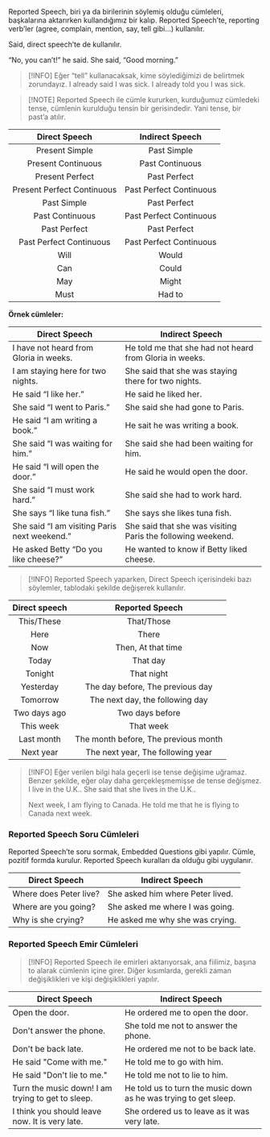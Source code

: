 Reported Speech, biri ya da birilerinin söylemiş olduğu cümleleri, başkalarına aktarırken kullandığımız bir kalıp. Reported Speech’te, reporting verb’ler (agree, complain, mention, say, tell gibi…) kullanılır.

Said, direct speech’te de kullanılır.

“No, you can’t!” he said.
She said, “Good morning.”

> [!INFO] Eğer “tell” kullanacaksak, kime söylediğimizi de belirtmek zorundayız.
> I already said I was sick.
> I already told you I was sick.

> [!NOTE] Reported Speech ile cümle kururken, kurduğumuz cümledeki tense, cümlenin kurulduğu tensin bir gerisindedir. Yani tense, bir past’a atılır.

|       Direct Speech        |     Indirect Speech     |
|:--------------------------:|:-----------------------:|
|       Present Simple       |       Past Simple       |
|     Present Continuous     |     Past Continuous     |
|      Present Perfect       |      Past Perfect       |
| Present Perfect Continuous | Past Perfect Continuous |
|        Past Simple         |      Past Perfect       |
|      Past Continuous       | Past Perfect Continuous |
|        Past Perfect        |      Past Perfect       |
|  Past Perfect Continuous   | Past Perfect Continuous |
|            Will            |          Would          |
|            Can             |          Could          |
|            May             |          Might          |
|            Must            |         Had to          |

**Örnek cümleler:**

| Direct Speech                                | Indirect Speech                                             |
| -------------------------------------------- | ----------------------------------------------------------- |
| I have not heard from Gloria in weeks.       | He told me that she had not heard from Gloria in weeks.      |
| I am staying here for two nights.            | She said that she was staying there for two nights.         |
| He said “I like her.”                        | He said he liked her.                                       |
| She said “I went to Paris.”                  | She said she had gone to Paris.                             |
| He said “I am writing a book.”               | He sait he was writing a book.                              |
| She said “I was waiting for him.”            | She said she had been waiting for him.                      |
| He said “I will open the door.”              | He said he would open the door.                             |
| She said “I must work hard.”                 | She said she had to work hard.                              |
| She says “I like tuna fish.”                 | She says she likes tuna fish.                               |
| She said “I am visiting Paris next weekend.” | She said that she was visiting Paris the following weekend. |
| He asked Betty “Do you like cheese?”         | He wanted to know if Betty liked cheese.                                                            |

> [!INFO] Reported Speech yaparken, Direct Speech içerisindeki bazı söylemler, tablodaki şekilde değişerek kullanılır.

| Direct speech |           Reported Speech            |
|:-------------:|:------------------------------------:|
|  This/These   |              That/Those              |
|     Here      |                There                 |
|      Now      |          Then, At that time          |
|     Today     |               That day               |
|    Tonight    |              That night              |
|   Yesterday   |   The day before, The previous day   |
|   Tomorrow    |   The next day, the following day    |
| Two days ago  |           Two days before            |
|   This week   |              That week               |
|  Last month   | The month before, The previous month |
|   Next year   |  The next year, The following year   |

> [!INFO] Eğer verilen bilgi hala geçerli ise tense değişime uğramaz. Benzer şekilde, eğer olay daha gerçekleşmemişse de tense değişmez.
> I live in the U.K..
> She said that she lives in the U.K..
> 
> Next week, I am flying to Canada.
> He told me that he is flying to Canada next week.

### Reported Speech Soru Cümleleri
Reported Speech’te soru sormak, Embedded Questions gibi yapılır. Cümle, pozitif formda kurulur. Reported Speech kuralları da olduğu gibi uygulanır.

| Direct Speech          | Indirect Speech                  |
| ---------------------- | -------------------------------- |
| Where does Peter live? | She asked him where Peter lived. |
| Where are you going?   | She asked me where I was going.  |
| Why is she crying?     | He asked me why she was crying.                                 |

### Reported Speech Emir Cümleleri

> [!INFO] Reported Speech ile emirleri aktarıyorsak, ana fiilimiz, başına to alarak cümlenin içine girer. Diğer kısımlarda, gerekli zaman değişiklikleri ve kişi değişiklikleri yapılır.

| Direct Speech                                     | Indirect Speech                                                  |
| ------------------------------------------------- | ---------------------------------------------------------------- |
| Open the door.                                    | He ordered me to open the door.                                  |
| Don't answer the phone.                           | She told me not to answer the phone.                             |
| Don't be back late.                               | He ordered me not to be back late.                               |
| He said "Come with me."                           | He told me to go with him.                                       |
| He said "Don't lie to me."                        | He told me not to lie to him.                                    |
| Turn the music down! I am trying to get to sleep. | He told us to turn the music down as he was trying to get sleep. |
| I think you should leave now. It is very late.    | She ordered us to leave as it was very late.                     |

